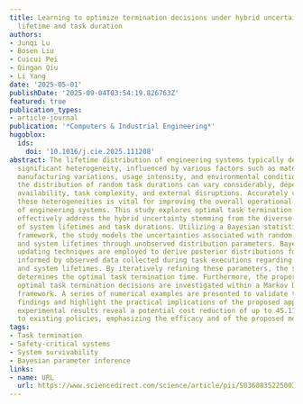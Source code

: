 ```yaml
---
title: Learning to optimize termination decisions under hybrid uncertainty of system
  lifetime and task duration
authors:
- Junqi Lu
- Bosen Liu
- Cuicui Pei
- Qingan Qiu
- Li Yang
date: '2025-05-01'
publishDate: '2025-09-04T03:54:19.826763Z'
featured: true
publication_types:
- article-journal
publication: '*Computers & Industrial Engineering*'
hugoblox:
  ids:
    doi: '10.1016/j.cie.2025.111208'
abstract: The lifetime distribution of engineering systems typically demonstrates
  significant heterogeneity, influenced by various factors such as material quality,
  manufacturing variations, usage intensity, and environmental conditions. Meanwhile,
  the distribution of random task durations can vary considerably, depending on resource
  availability, task complexity, and external disruptions. Accurately characterizing
  these heterogeneities is vital for improving the overall operational efficiency
  of engineering systems. This study explores optimal task termination decisions that
  effectively address the hybrid uncertainty stemming from the diverse distributions
  of system lifetimes and task durations. Utilizing a Bayesian statistical learning
  framework, the study models the uncertainties associated with random task durations
  and system lifetimes through unobserved distribution parameters. Bayesian parameter
  updating techniques are employed to derive posterior distributions for these parameters,
  informed by observed data collected during task executions regarding task durations
  and system lifetimes. By iteratively refining these parameters, the study dynamically
  determines the optimal task termination time. Furthermore, the properties of the
  optimal task termination decisions are investigated within a Markov Decision Process
  framework. A series of numerical examples are presented to validate the theoretical
  findings and highlight the practical implications of the proposed approach. The
  experimental results reveal a potential cost reduction of up to 45.11% compared
  to existing policies, emphasizing the efficacy and of the proposed methodology.
tags:
- Task termination
- Safety-critical systems
- System survivability
- Bayesian parameter inference
links:
- name: URL
  url: https://www.sciencedirect.com/science/article/pii/S0360835225003547
---
```

